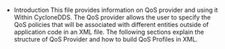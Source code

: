 * Introduction
This file provides information on QoS provider and using it Within CycloneDDS. The QoS provider allows the user to specify the QoS policies that will be associated with different entities outside of application code in an XML file. The following sections explain the structure of QoS Provider and how to build QoS Profiles in XML.
